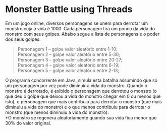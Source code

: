 # Monster Battle using Threads

Em um jogo online, diversos personagens se unem para derrotar um monstro cuja a vida é 1000. Cada personagem tira um pouco da vida do monstro com seus golpes. Abaixo segue a lista de personagens e o poder dos seus golpes:</br>

> Personagem 1 – golpe valor aleatório entre 1-10;</br>
> Personagem 2 – golpe valor aleatório entre 5-30;</br>
> Personagem 3 – golpe valor aleatório entre 20-27;</br>
> Personagem 4 – golpe valor aleatório entre 6-19;</br>
> Personagem 5 – golpe valor aleatório entre 2-13;</br>

O programa concorrente em Java, simula esta batalha assumindo que só um personagem por vez pode diminuir a vida do monstro. Quando o monstro é derrotado, é exibido o personagem que derrotou o monstro (o que deu o golpe que deixou a vida do monstro chegar em 0 ou menos que isto), o personagem que mais contribuiu para derrotar o monstro (que mais diminuiu a vida do monstro) e o que menos contribuiu para derrotar o monstro (que menos diminuiu a vida do monstro).</br>
*O monstro se regenera aleatoriamente quando sua vida fica menor que 30% do valor original.
